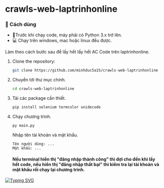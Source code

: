 # crawls-web-laptrinhonline

### 📝 Cách dùng

* 🐍Trước khi chạy code, máy phải có Python 3.x trở lên.
* 💻 Chạy trên windows, mac hoặc linux đều được.

Làm theo cách bước sau để lấy hết lấy hết AC Code trên laptrinhonline.

1. Clone the repository:
    ```bash
    git clone https://github.com/minhduc5a15/crawls-web-laptrinhonline
    ```
2. Chuyển tới thư mục chính.
   ```bash
   cd crawls-web-laptrinhonline
   ```
3. Tải các package cần thiết.
   ```bash
   pip install selenium termcolor unidecode 
   ```
4. Chạy chương trình.
   ```bash
   py main.py
   ```
   Nhập tên tài khoản và mật khẩu.
   ```commandline
   Tên người dùng: ...
   Mật khẩu: ...
   ```
   #### Nếu terminal hiển thị "đăng nhập thành công" thì đợi cho đến khi lấy hết code, nếu hiển thị "đăng nhập thất bại" thì kiểm tra lại tài khoản và mật khẩu rồi chạy lại chương trình.
[![Typing SVG](https://readme-typing-svg.demolab.com?font=Fira+Code&weight=600&size=21&duration=3500&pause=1000&color=46D4F7&multiline=true&repeat=false&random=false&width=435&lines=Happy+coding!!!%F0%9F%98%8A%F0%9F%98%8A%F0%9F%98%8A;----------------------;Quick+fox+jumps+nightly+above+wizard)](https://git.io/typing-svg)
